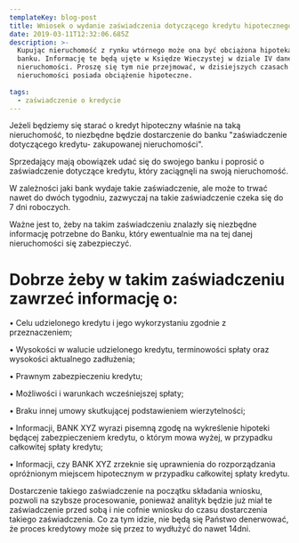 ```yaml
---
templateKey: blog-post
title: Wniosek o wydanie zaświadczenia dotyczącego kredytu hipotecznego
date: 2019-03-11T12:32:06.685Z
description: >-
  Kupując nieruchomość z rynku wtórnego może ona być obciążona hipoteką jakiegoś
  banku. Informację te będą ujęte w Księdze Wieczystej w dziale IV danej
  nieruchomości. Proszę się tym nie przejmować, w dzisiejszych czasach wiele
  nieruchomości posiada obciążenie hipoteczne. 
   
tags:
  - zaświadczenie o kredycie
---
```

Jeżeli będziemy się starać o kredyt hipoteczny właśnie na taką nieruchomość, to niezbędne będzie dostarczenie do banku "zaświadczenie dotyczącego kredytu- zakupowanej nieruchomości".  

Sprzedający mają obowiązek udać się do swojego banku i poprosić o zaświadczenie dotyczące kredytu, który zaciągnęli na swoją nieruchomość. 

W zależności jaki bank wydaje takie zaświadczenie, ale może to trwać nawet do dwóch tygodniu, zazwyczaj na takie zaświadczenie czeka się do 7 dni roboczych. 

Ważne jest to, żeby na takim zaświadczeniu znalazły się niezbędne informację potrzebne do Banku, który ewentualnie ma na tej danej nieruchomości się zabezpieczyć.  

# Dobrze żeby w takim zaświadczeniu zawrzeć informację o:

•	Celu udzielonego kredytu i jego wykorzystaniu zgodnie z przeznaczeniem;

•	Wysokości w walucie udzielonego kredytu, terminowości spłaty oraz wysokości aktualnego zadłużenia;

•	Prawnym zabezpieczeniu kredytu;

•	Możliwości i warunkach wcześniejszej spłaty;

•	Braku innej umowy skutkującej podstawieniem wierzytelności;

•	Informacji, BANK XYZ wyrazi pisemną zgodę na wykreślenie hipoteki będącej zabezpieczeniem kredytu, o którym mowa wyżej, w przypadku całkowitej spłaty kredytu;

•	Informacji, czy BANK XYZ zrzeknie się uprawnienia do rozporządzania opróżnionym miejscem hipotecznym w przypadku całkowitej spłaty kredytu.

Dostarczenie takiego zaświadczenie na początku składania wniosku, pozwoli na szybsze procesowanie, ponieważ analityk będzie już miał te zaświadczenie przed sobą i nie cofnie wniosku do czasu dostarczenia takiego zaświadczenia. Co za tym idzie, nie będą się Państwo denerwować, że proces kredytowy może się przez to wydłużyć do nawet 14dni.
